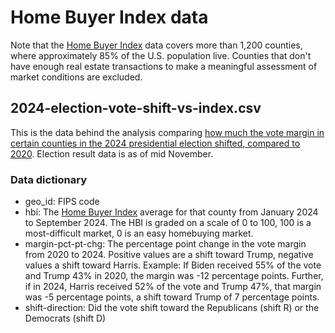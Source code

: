 # Home Buyer Index data

Note that the [Home Buyer Index](https://www.nbcnews.com/data-graphics/us-home-buyer-index-data-cost-availability-difficulty-rcna139257) data covers more than 1,200 counties, where approximately 85% of the U.S. population live. Counties that don't have enough real estate transactions to make a meaningful assessment of market conditions are excluded.

## 2024-election-vote-shift-vs-index.csv

This is the data behind the analysis comparing [how much the vote margin in certain counties in the 2024 presidential election shifted, compared to 2020](https://www.nbcnews.com/data-graphics/housing-market-trump-win-2024-election-rcna179153). Election result data is as of mid November.

### Data dictionary

* geo_id: FIPS code
* hbi: The [Home Buyer Index](https://www.nbcnews.com/data-graphics/us-home-buyer-index-data-cost-availability-difficulty-rcna139257) average for that county from January 2024 to September 2024. The HBI is graded on a scale of 0 to 100, 100 is a most-difficult market, 0 is an easy homebuying market.
* margin-pct-pt-chg: The percentage point change in the vote margin from 2020 to 2024. Positive values are a shift toward Trump, negative values a shift toward Harris. Example: If Biden received 55% of the vote and Trump 43% in 2020, the margin was -12 percentage points. Further, if in 2024, Harris received 52% of the vote and Trump 47%, that margin was -5 percentage points, a shift toward Trump of 7 percentage points.
* shift-direction: Did the vote shift toward the Republicans (shift R) or the Democrats (shift D)
